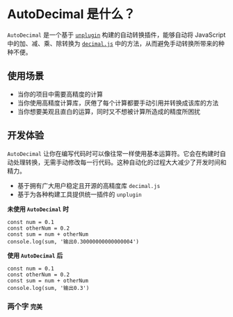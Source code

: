 # AutoDecimal 是什么？

`AutoDecimal` 是一个基于 [`unplugin`](https://unplugin.unjs.io/) 构建的自动转换插件，能够自动将 JavaScript 中的加、减、乘、除转换为 [`decimal.js`](https://mikemcl.github.io/decimal.js/) 中的方法，从而避免手动转换所带来的种种不便。

## 使用场景

- 当你的项目中需要高精度的计算
- 当你使用高精度计算库，厌倦了每个计算都要手动引用并转换成该库的方法
- 当你想要美观且直白的运算，同时又不想被计算所造成的精度所困扰

## 开发体验

`AutoDecimal` 让你在编写代码时可以像往常一样使用基本运算符。它会在构建时自动处理转换，无需手动修改每一行代码。这种自动化的过程大大减少了开发时间和精力。

- 基于拥有广大用户稳定且开源的高精度库 `decimal.js`
- 基于为各种构建工具提供统一插件的 `unplugin`

**未使用 `AutoDecimal` 时**

```js{4}
const num = 0.1
const otherNum = 0.2
const sum = num + otherNum
console.log(sum, '输出0.30000000000000004')
```

**使用 `AutoDecimal` 后**

```js{4}
const num = 0.1
const otherNum = 0.2
const sum = num + otherNum
console.log(sum, '输出0.3')
```

### 两个字 `完美`